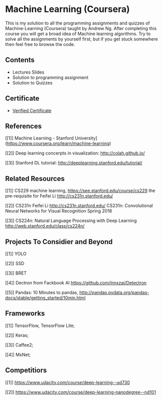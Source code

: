 # Machine Learning (Coursera)
This is my solution to all the programming assignments and quizzes of Machine-Learning (Coursera) taught by Andrew Ng. After completing this course you will get a broad idea of Machine learning algorithms. Try to solve all the assignments by yourself first, but if you get stuck somewhere then feel free to browse the code.

## Contents
* Lectures Slides
* Solution to programming assignment
* Solution to Quizzes

## Certificate
* [Verified Certificate](https://www.coursera.org/account/accomplishments/certificate/GDDBFB572MUQ)

## References
[[1]] Machine Learning - Stanford University](https://www.coursera.org/learn/machine-learning)

[[2]] Deep learning concerpts in visualization: http://colah.github.io/

[[3]] Stanford DL tutorial: http://deeplearning.stanford.edu/tutorial/

## Related Resources
[[1]] CS229 machine learning, https://see.stanford.edu/course/cs229 the pre-requisite for Feifei Li http://cs231n.stanford.edu/   


[[2]] CS231n Feifei Li http://cs231n.stanford.edu/ CS231n: Convolutional Neural Networks for Visual Recognition
Spring 2018

[[3]] CS224n: Natural Language Processing with Deep Learning http://web.stanford.edu/class/cs224n/

## Projects To Considier and Beyond
[[1]] YOLO

[[2]] SSD

[[3]] BRET

[[4]] Dectron from Fackbook AI  https://github.com/jimxzai/Detectron

[[5]] Pandas: 10 Minutes to pandas, http://pandas.pydata.org/pandas-docs/stable/getting_started/10min.html





## Frameworks
[[1]] TensorFlow, TensorFlow Lite;

[[2]] Keras;

[[3]] Caffee2;

[[4]] MxNet;



## Competitiors
[[1]] https://www.udacity.com/course/deep-learning--ud730

[[2]] https://www.udacity.com/course/deep-learning-nanodegree--nd101
